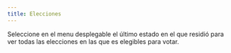```yaml
---
title: Elecciones
---
```

Seleccione en el menu desplegable el último estado en el que residió para ver todas las elecciones en las que es elegibles para votar.